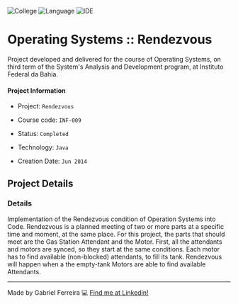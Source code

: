 ![College](https://img.shields.io/badge/College-IFBA-green)
![Language](https://img.shields.io/badge/Language-Java-orange)
![IDE](https://img.shields.io/badge/IDE-Netbeans-lightblue)


# Operating Systems :: Rendezvous
Project developed and delivered for the course of Operating Systems, on third term of the System's Analysis and Development program, at Instituto Federal da Bahia.

#### Project Information
- Project: ``Rendezvous``
&nbsp;

- Course code: ``INF-009``
&nbsp;

- Status: ``Completed``
&nbsp;

- Technology: ``Java``
&nbsp;

- Creation Date: ``Jun 2014``
&nbsp;

## Project Details
### Details
Implementation of the Rendezvous condition of Operation Systems into Code. Rendezvous is a planned meeting of two or more parts at a specific time and moment, at the same place. For this project, the parts that should meet are the Gas Station Attendant and the Motor. First, all the attendants and motors are synced, so they start at the same conditions. Each motor has to find available (non-blocked) attendants, to fill its tank. Rendezvous will happen when a the empty-tank Motors are able to find available Attendants.


--- 
Made by Gabriel Ferreira :computer: [Find me at Linkedin!](https://www.linkedin.com/in/gabriel-f-sousa/)
